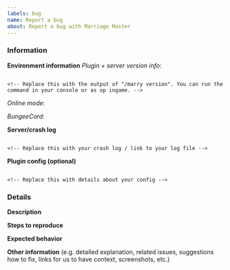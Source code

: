 ```yaml
---
labels: bug
name: Report a bug
about: Report a bug with Marriage Master
---
```


<!-- bug reporting guide
Don't put anything inside this block, as it won't be included in the issue.
Please make sure to follow the following guidelines:
1.  When linking files, do not copy paste them into the post! Copy and paste any logs into https://gist.github.com/ , then paste a link to them in the relevant area.
2.  If you are reporting a performance issue, please include a link to a timings and/or profiler report.
3.  Check whether it has already been reported. You can search the issue tracker to see if the bug has already been reported at https://github.com/GeorgH93/MarriageMaster/issues?q=is%3Aissue+is%3Aopen+label%3Abug
4.  Make sure not to write between the arrows, as anything there will be hidden.  -->

### Information
**Environment information**
*Plugin + server version info*:
<!-- Please provide the full output of the "/marry version" command. Please do not just put "latest" as a version. -->
```

<!-- Replace this with the output of "/marry version". You can run the command in your console or as op ingame. -->

```

*Online mode*: <!-- Replace this with "yes" if your server is running in online mode, with "no" if your server is running in offline mode (if you are using BungeeCord please use your BungeeCord online mode!) -->

*BungeeCord*: <!-- Replace this with "yes" you use BungeeCord, with "no" if not -->

**Server/crash log**
<!-- If you see an error message in the console/log please provide it. Please provide at least 10 lines befor and after the error! If you like to share the full log file please use https://gist.github.com/
The log can contain user related information like ip, name or uuid, so please replace them if they are not necessary. -->
```

<!-- Replace this with your crash log / link to your log file -->

```

**Plugin config (optional)**
<!-- Some problems are depending on the used configuration. To enable us to help you faster you can provide us with some details about your config or the full config.yml file (please use https://gist.github.com/ to upload your config.yml, make sure to remove confidential information like database passwords!) -->
```

<!-- Replace this with details about your config -->

```

### Details
**Description**  
<!-- Replace this with a brief summary of the bug. -->

**Steps to reproduce**  
<!-- Replace this with what exactly you did to cause the bug. -->

**Expected behavior**  
<!-- Replace this with what you expect to happen. -->

**Other information** (e.g. detailed explanation, related issues, suggestions how to fix, links for us to have context, screenshots, etc.)
<!-- Replace this with any additional information, if necessary. -->

